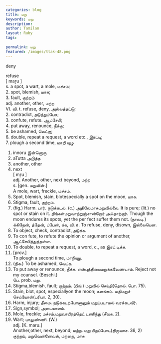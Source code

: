```yaml
---
categories: blog
title: மறு
keywords: மறு
description: 
author: Tamilan
layout: Ruby
tags: 
 
permalink: மறு
featured: /images/ttak-48.png
---
```

  
deny  
  
refuse  
[ maṟu ]  
s. a spot, a wart, a mole, மச்சம்;   
2. spot, blemish, மாசு;   
3. fault, குற்றம்  
adj. another, other, மற்ற  
VI. வி. t. refuse, deny, அல்லத்தட்டு;   
2. contradict, தடுத்துப்பேசு;   
3. confute, refute. ஆட்சேபி;   
4. put away, renounce, நீக்கு;   
5. be ashamed, வெட்கு;   
6. double, repeat a request, a word etc., இரட்டி;   
7. plough a second time, மாறி யுழு  
1. innoru இன்னொரு   
2. aTutta அடுத்த   
1. another, other   
2. next  
[ mṟu ]  
adj. Another, other, next beyond, மற்ற  
s. [gen. மறுவின்.]  
A mole, wart, freckle, மச்சம்.   
2. Spot, blemish, stain, blotespecially a spot on the moon, மாசு.   
3. Stigma, fault, குற்றம்.   
4. (fig.) Harm. பார். நடுக்கடல். (c.) அதிலேமாசுமறுவில்லை. It is pure; (lit.) no spot or stain on it. திங்கள்மறுவாற்றுஞ்சான்றோர் அஃதாற்றார். Though the moon endures its spots, yet the per fect suffer them not. (நாலடி.)  
க்கிறேன், த்தேன், ப்பேன், க்க, வி. a. To refuse, deny, disown, இல்லையென.   
2. To object, check, contradict, தடுக்க.   
3. To con fute, to refute the opinion or argument of another, ஆட்சேபித்துத்தள்ள.   
4. To double, to repeat a request, a word, c., as இரட் டிக்க.   
5. [prov.]  
To plough a second time, மாறியுழ.   
6. (நிக.) To be ashamed, வெட்க.   
7. To put away or renounce, நீக்க. என்புத்தியைமறுக்கவேண்டாம். Reject not my counsel. (Beschi.)  
பெ. prob. மறு.   
1. Stigma,blemish, fault; குற்றம். (பிங்.) மறுவில் செய்தி(தொல். பொ. 75).   
2. Stain, blot, spot, especiallyon the moon; களங்கம். மதிமறுச் செய்யோள்(பரிபா. 2, 30).   
3. Harm, injury; தீமை. நடுக்கடற்போனாலும் மறுப்படாமல் வரக்கடவீர்.   
4. Sign,symbol; அடையாளம்.   
5. Mole, freckle; மச்சம்.மறுவாயிரத்தெட் டணிந்து (சீவக. 2).   
6. Wart; பாலுண்ணி. (W.)  
adj. [K. maru.]  
Another,other, next, beyond; மற்ற. மறு பிறப்போட(திருவாச. 36, 2)  
குற்றம், மறுவென்னேவல், மற்றை, மாசு